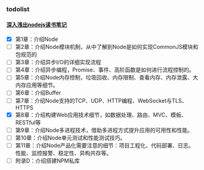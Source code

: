 ### todolist
#### [深入浅出nodejs读书笔记](https://github.com/clwu1994/learn-node) 
- [x] 第1章：介绍Node
- [ ] 第2章：介绍Node模块机制，从中了解到Node是如何实现CommonJS模块和包规范的
- [ ] 第3章：介绍异步I/O的详细实现流程
- [ ] 第4章：介绍异步编程，Promise、事件、高阶函数是如何进行流程控制的。
- [ ] 第5章：介绍Node内存控制，垃圾回收、内存限制、查看内存、内存泄露、大内存应用等细节。
- [ ] 第6章：介绍Buffer
- [ ] 第7章：介绍Node支持的TCP、UDP、HTTP编程、WebSocket与TLS、HTTPS
- [x] 第8章：介绍构建Web应用技术细节，如数据处理、路由、MVC、模板、RESTful等
- [ ] 第9章：介绍Node多进程技术，借助多进程方式提升应用的可用性和性能。
- [ ] 第10章：介绍Node单元测试和性能测试技巧。
- [ ] 第11章：介绍Node产品化需要注意的细节：项目工程化、代码部署、日志。性能、监控报警、稳定性、异构共存等。
- [ ] 附录D：介绍搭建NPM私库
<!-- - [ ] 深入浅出nodejs读书笔记
- [ ] gitLib CI/CD
- [ ] Jenkins
- [ ] vuejs core源码 以阅读源码分析和看视频讲解的形式掌握vue源码部分
- [ ] vuex源码
- [ ] vue-router源码
- [ ] react core源码 以阅读源码分析和看视频讲解的形式掌握react源码部分
- [ ] flutter
- [ ] 微前端，阅读phodal大大的《微前端架构-从入门到微前端》
- [ ] Serverless架构 -->
